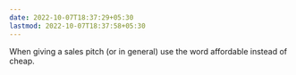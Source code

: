 ```yaml
---
date: 2022-10-07T18:37:29+05:30
lastmod: 2022-10-07T18:37:58+05:30
---
```


When giving a sales pitch (or in general) use the word affordable instead of cheap.
